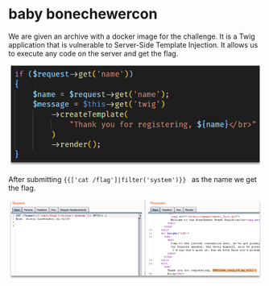 # baby bonechewercon
We are given an archive with a docker image for the challenge. It is a Twig application that is vulnerable to Server-Side Template Injection. It allows us to execute any code on the server and get the flag. 

![](pictures/2021-03-26-22-12-48.png)
 
After submitting `{{['cat /flag']|filter('system')}} ` as the name we get the flag.
 
![](pictures/2021-03-26-22-12-55.png)